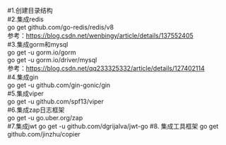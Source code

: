 #1.创建目录结构  
#2.集成redis  
go get github.com/go-redis/redis/v8  
参考：https://blog.csdn.net/wenbingy/article/details/137552405  
#3.集成gorm和mysql  
go get -u gorm.io/gorm  
go get -u gorm.io/driver/mysql  
参考：https://blog.csdn.net/qq233325332/article/details/127402114  
#4.集成gin  
go get -u github.com/gin-gonic/gin  
#5.集成viper  
go get -u github.com/spf13/viper  
#6.集成zap日志框架  
go get -u go.uber.org/zap  
#7.集成jwt
go get -u github.com/dgrijalva/jwt-go
#8. 集成工具框架
go get github.com/jinzhu/copier
